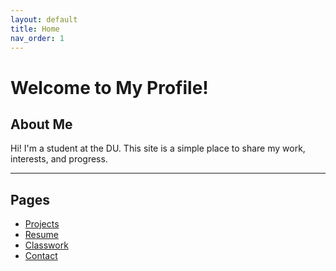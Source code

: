 ```yaml
---
layout: default
title: Home
nav_order: 1
---
```


# Welcome to My Profile!

## About Me
Hi! I'm a student at the DU. This site is a simple place to share my work, interests, and progress.

---

## Pages

- [Projects](projects.md)
- [Resume](resume.md)
- [Classwork](classwork.md)
- [Contact](contact.md)
